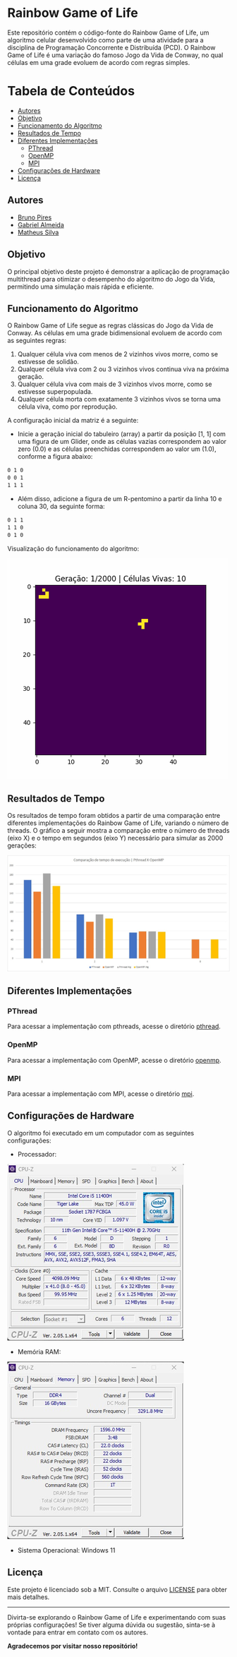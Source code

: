# Rainbow Game of Life

Este repositório contém o código-fonte do Rainbow Game of Life, um algoritmo celular desenvolvido como parte de uma atividade para a disciplina de Programação Concorrente e Distribuída (PCD). O Rainbow Game of Life é uma variação do famoso Jogo da Vida de Conway, no qual células em uma grade evoluem de acordo com regras simples.

# Tabela de Conteúdos

* [Autores](#autores)
* [Objetivo](#objetivo)
* [Funcionamento do Algoritmo](#funcionamento-do-algoritmo)
* [Resultados de Tempo](#resultados-de-tempo)
* [Diferentes Implementações](#diferentes-implementações)
  * [PThread](#pthread)
  * [OpenMP](#openmp)
  * [MPI](#mpi)
* [Configurações de Hardware](#configurações-de-hardware)
* [Licença](#licença)

## Autores

* [Bruno Pires](https://www.github.com/psbruno)
* [Gabriel Almeida](https://www.github.com/garpereira)
* [Matheus Silva](https://www.github.com/matheuxito)

## Objetivo

O principal objetivo deste projeto é demonstrar a aplicação de programação multithread para otimizar o desempenho do algoritmo do Jogo da Vida, permitindo uma simulação mais rápida e eficiente.

## Funcionamento do Algoritmo

O Rainbow Game of Life segue as regras clássicas do Jogo da Vida de Conway. As células em uma grade bidimensional evoluem de acordo com as seguintes regras:

1. Qualquer célula viva com menos de 2 vizinhos vivos morre, como se estivesse de solidão.
2. Qualquer célula viva com 2 ou 3 vizinhos vivos continua viva na próxima geração.
3. Qualquer célula viva com mais de 3 vizinhos vivos morre, como se estivesse superpopulada.
4. Qualquer célula morta com exatamente 3 vizinhos vivos se torna uma célula viva, como por reprodução.

A configuração inicial da matriz é a seguinte:

* Inicie a geração inicial do tabuleiro (array) a partir da posição [1, 1] com uma figura de um Glider, onde as células vazias correspondem ao valor zero (0.0) e as células preenchidas correspondem ao valor um (1.0), conforme a figura abaixo:

```md
0 1 0
0 0 1
1 1 1
```

* Além disso, adicione a figura de um R-pentomino a partir da linha 10 e coluna 30, da seguinte forma:

```md
0 1 1
1 1 0
0 1 0
```

Visualização do funcionamento do algoritmo:

![Rainbow Game of Life](media/animacao_geracoes.gif)

## Resultados de Tempo

Os resultados de tempo foram obtidos a partir de uma comparação entre diferentes implementações do Rainbow Game of Life, variando o número de threads. O gráfico a seguir mostra a comparação entre o número de threads (eixo X) e o tempo em segundos (eixo Y) necessário para simular as 2000 gerações:

![Gráfico de Desempenho](media/comparacao.png)

## Diferentes Implementações

### PThread

Para acessar a implementação com pthreads, acesse o diretório [pthread](pthread).

### OpenMP

Para acessar a implementação com OpenMP, acesse o diretório [openmp](openmp).

### MPI

Para acessar a implementação com MPI, acesse o diretório [mpi](mpi).

## Configurações de Hardware

O algoritmo foi executado em um computador com as seguintes configurações:

* Processador:

![Intel Core i5 11400H](media/specs/cpu.jpg)

* Memória RAM:

![16 GB Ram DDR4](media/specs/ram.jpg)

* Sistema Operacional: Windows 11

## Licença

Este projeto é licenciado sob a MIT. Consulte o arquivo [LICENSE](LICENSE) para obter mais detalhes.

---

Divirta-se explorando o Rainbow Game of Life e experimentando com suas próprias configurações! Se tiver alguma dúvida ou sugestão, sinta-se à vontade para entrar em contato com os autores.

**Agradecemos por visitar nosso repositório!**
